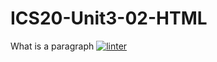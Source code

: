 # ICS20-Unit3-02-HTML
What is a paragraph
[![linter](https://github.com/Nash-Villarta/ICS20-Unit3-02-HTML/workflows/linter/badge.svg)](https://github.com/marketplace/actions/super-linter)
